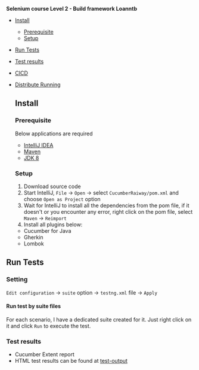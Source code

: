 **Selenium course Level 2 - Build framework Loanntb**
* [Install](#install)
    + [Prerequisite](#prerequisite)
    + [Setup](#setup)
* [Run Tests](#runtest)
* [Test results](#testresults)
* [CICD](#CICD)
* [Distribute Running](#Distribute)
    ## Install
    ### Prerequisite
    Below applications are required
    - [IntelliJ IDEA](https://www.jetbrains.com/idea/)
    - [Maven](https://maven.apache.org/install.html) 
    - [JDK 8](https://www.oracle.com/java/technologies/javase/javase-jdk8-downloads.html)
    
    ### Setup
    
    1. Download source code
    2. Start IntelliJ, `File` -> `Open` -> select `CucumberRaiway/pom.xml` and choose `Open as Project` option
    3. Wait for IntelliJ to install all the dependencies from the pom file, if it doesn't or you encounter any error, right click on the pom file, select `Maven` -> `Reimport`
    4. Install all plugins below:
    - Cucumber for Java
    - Gherkin
    - Lombok
    
## Run Tests
### Setting
`Edit configuration` -> `suite` option -> `testng.xml` file -> `Apply`
#### Run test by suite files
For each scenario, I have a dedicated suite created for it. Just right click on it and click `Run` to execute the test.

### Test results
- Cucumber Extent report
- HTML test results can be found at [test-output](HtmlReport/ExtenReport)  
